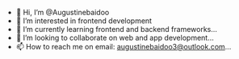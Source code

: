 - 👋 Hi, I’m @Augustinebaidoo
- 👀 I’m interested in frontend development
- 🌱 I’m currently learning frontend and backend frameworks...
- 💞️ I’m looking to collaborate on web and app development...
- 📫 How to reach me on email: augustinebaidoo3@outlook.com...

<!---
Augustinebaidoo/Augustinebaidoo is a ✨ special ✨ repository because its `README.md` (this file) appears on your GitHub profile.
You can click the Preview link to take a look at your changes.
--->

